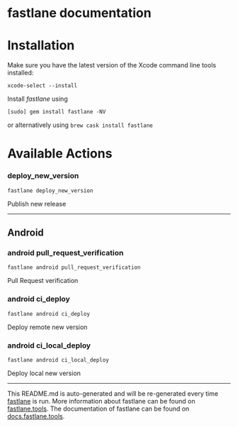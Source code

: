 fastlane documentation
================
# Installation

Make sure you have the latest version of the Xcode command line tools installed:

```
xcode-select --install
```

Install _fastlane_ using
```
[sudo] gem install fastlane -NV
```
or alternatively using `brew cask install fastlane`

# Available Actions
### deploy_new_version
```
fastlane deploy_new_version
```
Publish new release

----

## Android
### android pull_request_verification
```
fastlane android pull_request_verification
```
Pull Request verification
### android ci_deploy
```
fastlane android ci_deploy
```
Deploy remote new version
### android ci_local_deploy
```
fastlane android ci_local_deploy
```
Deploy local new version

----

This README.md is auto-generated and will be re-generated every time [fastlane](https://fastlane.tools) is run.
More information about fastlane can be found on [fastlane.tools](https://fastlane.tools).
The documentation of fastlane can be found on [docs.fastlane.tools](https://docs.fastlane.tools).
